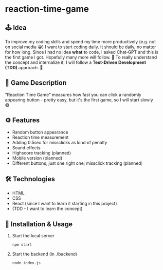 # reaction-time-game

## 🕹️ Idea
To improve my coding skills and spend my time more productively (e.g. not on social media 😀) I want to start coding daily. It should be daily, no matter for how long.
Since I had no idea **what** to code, I asked Chat-GPT and this is the first game I got. Hopefully many more will follow. 🚀
To really understand the concept and internalize it, I will follow a **Test-Driven Development (TDD)** approach. 🔁

## 🎯 Game Description
"Reaction Time Game" measures how fast you can click a randomly appearing button - pretty easy, but it's the first game, so I will start slowly 😅

## ⚙️ Features
- Random button appearance
- Reaction time measurement
- Adding 0.5sec for missclicks as kind of penalty
- Sound effects
- Highscore tracking (planned)
- Mobile version (planned)
- Different buttons, just one right one; missclick tracking (planned)

## 🛠️ Technologies
- HTML
- CSS
- React (since I want to learn it starting in this project)
- (TDD - I want to learn the concept)

## 🚀 Installation & Usage
1. Start the local server 
    ```sh 
    npm start
    ```

2. Start the backend (in ./backend)
    ```sh
    node index.js
    ```
